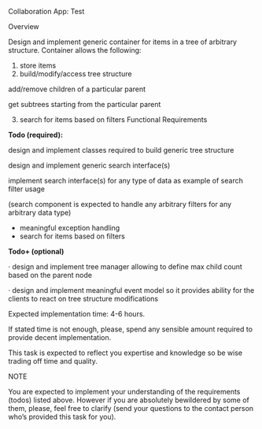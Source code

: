 Collaboration App: Test

Overview

Design and implement generic container for items in a tree of arbitrary structure. Container allows the following:

1. store items
2. build/modify/access tree structure

add/remove children of a particular parent

get subtrees starting from the particular parent

3. search for items based on filters Functional Requirements

**Todo (required):**

design and implement classes required to build generic tree structure

design and implement generic search interface(s)

implement search interface(s) for any type of data as example of search filter usage

(search component is expected to handle any arbitrary filters for any arbitrary data type)

* meaningful exception handling
* search for items based on filters

**Todo+ (optional)**

· design and implement tree manager allowing to define max child count based on the parent node

· design and implement meaningful event model so it provides ability for the clients to react on tree structure modifications

Expected implementation time: 4-6 hours.

If stated time is not enough, please, spend any sensible amount required to provide decent implementation.

This task is expected to reflect you expertise and knowledge so be wise trading off time and quality.

NOTE

You are expected to implement your understanding of the requirements (todos) listed above. However if you are absolutely bewildered by some of them, please, feel free to clarify (send your questions to the contact person who’s provided this task for you).
